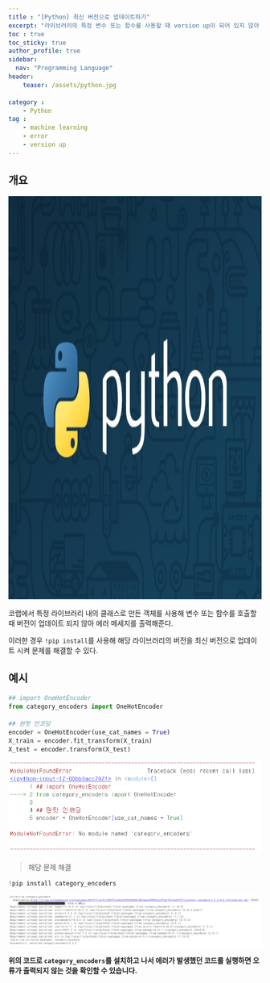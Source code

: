 ```yaml
---
title : "[Python] 최신 버전으로 업데이트하기"
excerpt: "라이브러리의 특정 변수 또는 함수를 사용할 때 version up이 되어 있지 않아 발생하는 오류를 해결해보자."
toc : true 
toc_sticky: true
author_profile: true
sidebar:
  nav: "Programming Language"
header:
    teaser: /assets/python.jpg

category :
    - Python
tag : 
    - machine learning
    - error
    - version up
---
```


## 개요
<img src='/assets/python.jpg' width = 1000 height = 800 >

코랩에서 특정 라이브러리 내의 클래스로 만든 객체를 사용해 변수 또는 함수를 호출할 때 버전이 업데이트 되지 않아 에러 메세지를 출력해준다. 

이러한 경우 `!pip install`를 사용해 해당 라이브러리의 버전을 최신 버전으로 업데이트 시켜 문제를 해결할 수 있다.

## 예시

```py
## import OneHotEncoder
from category_encoders import OneHotEncoder

## 원핫 인코딩
encoder = OneHotEncoder(use_cat_names = True)
X_train = encoder.fit_transform(X_train)
X_test = encoder.transform(X_test)
```
<img src='/assets/error.PNG' width = 1000 >

> 해당 문제 해결 

```py
!pip install category_encoders
```
<img src='/assets/solve.PNG' width = 1000 >

**위의 코드로 `category_encoders`를 설치하고 나서 에러가 발생했던 코드를 실행하면 오류가 출력되지 않는 것을 확인할 수 있습니다.**